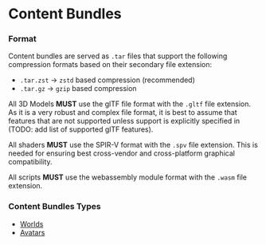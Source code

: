 # Content Bundles

### Format

Content bundles are served as `.tar` files that support the following compression formats based on their secondary file extension:

- `.tar.zst` -> `zstd` based compression (recommended)
- `.tar.gz` -> `gzip` based compression

All 3D Models **MUST** use the glTF file format with the `.gltf` file extension. As it is a very robust and complex file format, it is best to assume that features that are not supported unless support is explicitly specified in (TODO: add list of supported glTF features).

All shaders **MUST** use the SPIR-V format with the `.spv` file extension. This is needed for ensuring best cross-vendor and cross-platform graphical compatibility.

All scripts **MUST** use the webassembly module format with the `.wasm` file extension.

### Content Bundles Types

- [Worlds](./world/WORLDS.md)
- [Avatars](./avatar/AVATARS.md)
